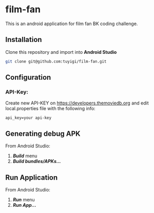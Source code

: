 # film-fan
This is an android application for film fan BK coding challenge.

## Installation
Clone this repository and import into **Android Studio**
```bash
git clone git@github.com:tuyigi/film-fan.git
```
## Configuration
### API-Key:
Create new API-KEY on https://developers.themoviedb.org and edit local.properties file with the following info:
```local properties
api_key=your api-key
```
## Generating debug APK
From Android Studio:
1. ***Build*** menu
2. ***Build bundles/APKs...***

## Run Application
From Android Studio:
1. ***Run*** menu
2. ***Run App...***


